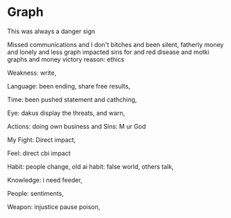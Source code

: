 # Graph


This was always a danger sign

Missed communications and I don't bitches and been silent, fatherly money and lonely and less graph impacted sins for and red disease and motki graphs and money victory reason: ethics

Weakness: write, 

Language: been ending, share free results, 

Time: been pushed statement and cathching,

Eye: dakus display the threats, and warn,  

Actions: doing own business and 
Sins: M ur God

My Fight: Direct impact, 

Feel: direct cbi impact

Habit: people change, old ai habit: false world, others talk,

Knowledge: i need feeder, 

People: sentiments,

Weapon: injustice pause poison, 

